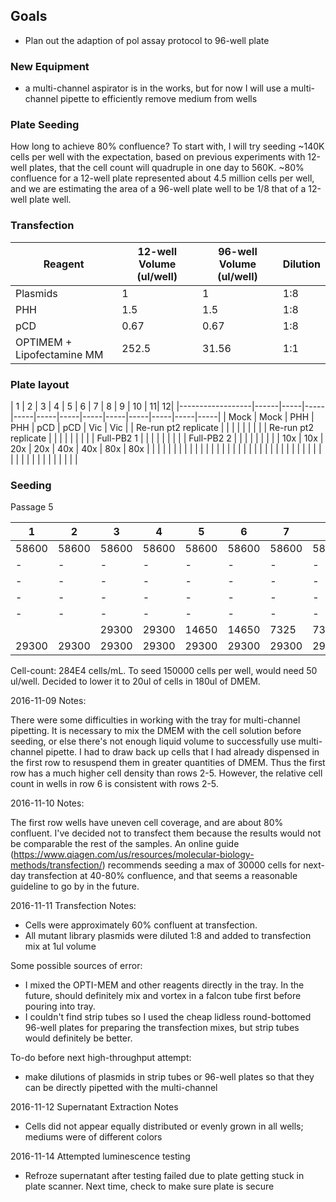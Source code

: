 ## Goals
- Plan out the adaption of pol assay protocol to 96-well plate

### New Equipment
- a multi-channel aspirator is in the works, but for now I will use a multi-channel pipette to efficiently remove medium from wells

### Plate Seeding

How long to achieve 80% confluence? To start with, I will try seeding ~140K cells per well with the expectation, based on previous experiments with 12-well plates, that the cell count will quadruple in one day to 560K. ~80% confluence for a 12-well plate represented about 4.5 million cells per well, and we are estimating the area of a 96-well plate well to be 1/8 that of a 12-well plate well.

### Transfection

| Reagent                   | 12-well Volume (ul/well) | 96-well Volume (ul/well) | Dilution |
|---------------------------|--------------------------|--------------------------|----------|
| Plasmids                  | 1                        | 1                        | 1:8      |
| PHH                       | 1.5                      | 1.5                      | 1:8      |
| pCD                       | 0.67                     | 0.67                     | 1:8      |
| OPTIMEM + Lipofectamine MM | 252.5                    | 31.56                    | 1:1      |



### Plate layout
|  1                |   2   |  3   |  4   |  5   |   6  |  7   |  8   | 9 | 10 | 11| 12|
|------------------|------|-----|-----|-----|-----|-----|-----|-----|-----|-----|-----|-----|
| Mock             | Mock | PHH | PHH | pCD | pCD | Vic | Vic |
| Re-run pt2 replicate |      |     |     |     |     |     |     |
| Re-run pt2 replicate |      |     |     |     |     |     |     |
| Full-PB2 1    |      |     |     |     |     |     |     |
| Full-PB2 2    |      |     |     |     |     |     |     |
| 10x     |   10x  |  20x   |   20x  |  40x   |  40x   |  80x   |  80x   |
|      |      |     |     |     |     |     |     |
|      |      |     |     |     |     |     |     |
|                  |      |     |     |     |     |     |     |
|                  |      |     |     |     |     |     |     |
|                  |      |     |     |     |     |     |     |


### Seeding

Passage 5

| 1      | 2       | 3      | 4      | 5      | 6      | 7      | 8      | 9      | 10     | 11     | 12     |
|--------|---------|--------|--------|--------|--------|--------|--------|--------|--------|--------|--------|
| 58600 | 58600  | 58600 | 58600 | 58600 | 58600 | 58600 | 58600  | 58600 | 58600 | 58600 | 58600 |
| -      | -       | -      | -      | -      | -      | -      | -      | -      | -      | -      | -      |
| -      | -       | -      | -      | -      | -      | -      | -      | -      | -      | -      | -      |
| -      | -       | -      | -      | -      | -      | -      | -      | -      | -      | -      | -      |
| -      | -       | -      | -      | -      | -      | -      | -      | -      | -      | -      | -      |
|  |  | 29300  | 29300   | 14650  | 14650  | 7325  | 7325  | 3663   | 3663   | 1831 | 1831 |
|  29300      |     29300    |    29300    |   29300     |   29300     |    29300    |  29300      |     29300    |    29300    |   29300     |   29300     |    29300    |

Cell-count: 284E4 cells/mL. To seed 150000 cells per well, would need 50 ul/well. Decided to lower it to 20ul of cells in 180ul of DMEM.

2016-11-09 Notes:

There were some difficulties in working with the tray for multi-channel pipetting. It is necessary to mix the DMEM with the cell solution before seeding, or else there's not enough liquid volume to successfully use multi-channel pipette. I had to draw back up cells that I had already dispensed in the first row to resuspend them in greater quantities of DMEM. Thus the first row has a much higher cell density than rows 2-5. However, the relative cell count in wells in row 6 is consistent with rows 2-5.

2016-11-10 Notes:

The first row wells have uneven cell coverage, and are about 80% confluent. I've decided not to transfect them because the results would not be comparable the rest of the samples. An online guide (https://www.qiagen.com/us/resources/molecular-biology-methods/transfection/) recommends seeding a max of 30000 cells for next-day transfection at 40-80% confluence, and that seems a reasonable guideline to go by in the future.

2016-11-11 Transfection Notes:

- Cells were approximately 60% confluent at transfection.
- All mutant library plasmids were diluted 1:8 and added to transfection mix at 1ul volume

Some possible sources of error:
- I mixed the OPTI-MEM and other reagents directly in the tray. In the future, should definitely mix and vortex in a falcon tube first before pouring into tray.
- I couldn't find strip tubes so I used the cheap lidless round-bottomed 96-well plates for preparing the transfection mixes, but strip tubes would definitely be better.

To-do before next high-throughput attempt:
- make dilutions of plasmids in strip tubes or 96-well plates so that they can be directly pipetted with the multi-channel

2016-11-12 Supernatant Extraction Notes

- Cells did not appear equally distributed or evenly grown in all wells; mediums were of different colors

2016-11-14 Attempted luminescence testing

- Refroze supernatant after testing failed due to plate getting stuck in plate scanner. Next time, check to make sure plate is secure
